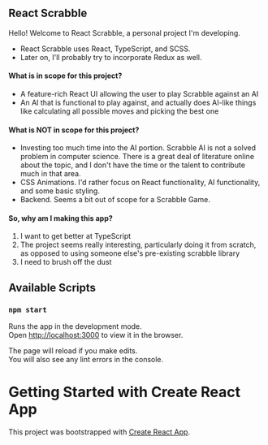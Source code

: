 ## React Scrabble
Hello! Welcome to React Scrabble, a personal project I'm developing.
- React Scrabble uses React, TypeScript, and SCSS.
- Later on, I'll probably try to incorporate Redux as well.

#### What is in scope for this project?
- A feature-rich React UI allowing the user to play Scrabble against an AI
- An AI that is functional to play against, and actually does AI-like things like calculating all possible moves and picking the best one

#### What is NOT in scope for this project?
- Investing too much time into the AI portion. Scrabble AI is not a solved problem in computer science. There is a great deal of literature online about the topic, and I don't have the time or the talent to contribute much in that area.
- CSS Animations. I'd rather focus on React functionality, AI functionality, and some basic styling.
- Backend. Seems a bit out of scope for a Scrabble Game. 

#### So, why am I making this app?
1. I want to get better at TypeScript
2. The project seems really interesting, particularly doing it from scratch, as opposed to using someone else's pre-existing scrabble library
3. I need to brush off the dust


## Available Scripts

### `npm start`

Runs the app in the development mode.\
Open [http://localhost:3000](http://localhost:3000) to view it in the browser.

The page will reload if you make edits.\
You will also see any lint errors in the console.

# Getting Started with Create React App

This project was bootstrapped with [Create React App](https://github.com/facebook/create-react-app).
